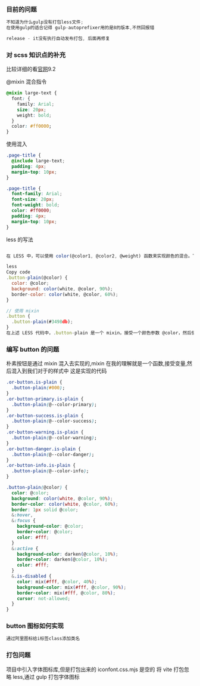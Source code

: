 ### 目前的问题

```js
不知道为什么gulp没有打包less文件;
在使用gulp的适合记得 gulp-autoprefixer用的是8的版本,不然回报错
```

```js
release - it没有执行自动发布打包, 后面再修复
```

### 对 scss 知识点的补充

比较详细的看[官网](https://www.sass.hk/docs/)9.2

@mixin 混合指令

```css
@mixin large-text {
  font: {
    family: Arial;
    size: 20px;
    weight: bold;
  }
  color: #ff0000;
}
```

使用混入

```css
.page-title {
  @include large-text;
  padding: 4px;
  margin-top: 10px;
}

.page-title {
  font-family: Arial;
  font-size: 20px;
  font-weight: bold;
  color: #ff0000;
  padding: 4px;
  margin-top: 10px;
}
```

less 的写法

```js

在 LESS 中，可以使用 color(@color1, @color2, @weight) 函数来实现颜色的混合。下面是通过 LESS 实现你提供的 SCSS 代码的方式：

less
Copy code
.button-plain(@color) {
  color: @color;
  background: color(white, @color, 90%);
  border-color: color(white, @color, 60%);
}

// 使用 mixin
.button {
  .button-plain(#3498db);
}
在上述 LESS 代码中，.button-plain 是一个 mixin，接受一个颜色参数 @color，然后使用 color 函数将白色和传入的颜色混合以创建背景色和边框颜色。使用时，你可以调用 .button-plain mixin 并传递颜色参数。
```

### 编写 button 的问题

朴素按钮是通过 mixin 混入去实现的,mixin 在我的理解就是一个函数,接受变量,然后混入到我们对于的样式中
这是实现的代码

```css
.or-button.is-plain {
  .button-plain(#000);
}
.or-button-primary.is-plain {
  .button-plain(@--color-primary);
}
.or-button-success.is-plain {
  .button-plain(@--color-success);
}
.or-button-warning.is-plain {
  .button-plain(@--color-warning);
}
.or-button-danger.is-plain {
  .button-plain(@--color-danger);
}
.or-button-info.is-plain {
  .button-plain(@--color-info);
}

.button-plain(@color) {
  color: @color;
  background: color(white, @color, 90%);
  border-color: color(white, @color, 60%);
  border: 1px solid @color;
  &:hover,
  &:focus {
    background-color: @color;
    border-color: @color;
    color: #fff;
  }
  &:active {
    background-color: darken(@color, 10%);
    border-color: darken(@color, 10%);
    color: #fff;
  }
  &.is-disabled {
    color: mix(#fff, @color, 40%);
    background-color: mix(#fff, @color, 90%);
    border-color: mix(#fff, @color, 80%);
    cursor: not-allowed;
  }
}
```

### button 图标如何实现

```js
通过阿里图标给i标签class添加类名
```

### 打包问题

项目中引入字体图标库,但是打包出来的 iconfont.css.mjs 是空的
将 vite 打包忽略 less,通过 gulp 打包字体图标
